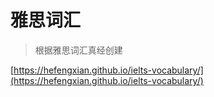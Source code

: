 # 雅思词汇

> 根据雅思词汇真经创建

[https://hefengxian.github.io/ielts-vocabulary/](https://hefengxian.github.io/ielts-vocabulary/)